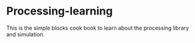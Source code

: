 # Processing-learning

This is the simple blocks cook book to learn about the processing library and simulation.
